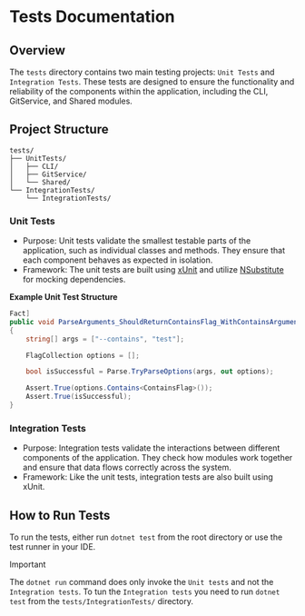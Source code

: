 # Tests Documentation

## Overview
The `tests` directory contains two main testing projects: `Unit Tests` and `Integration Tests`. These tests are designed to ensure the functionality and reliability of the components within the application, including the CLI, GitService, and Shared modules.

## Project Structure
```plaintext
tests/
├── UnitTests/
│   ├── CLI/
│   ├── GitService/
│   └── Shared/
└── IntegrationTests/
    └── IntegrationTests/
```

### Unit Tests
- Purpose: Unit tests validate the smallest testable parts of the application, such as individual classes and methods. They ensure that each component behaves as expected in isolation.
- Framework: The unit tests are built using [xUnit]() and utilize [NSubstitute]() for mocking dependencies.

**Example Unit Test Structure**
```csharp
Fact]
public void ParseArguments_ShouldReturnContainsFlag_WithContainsArgument()
{
    string[] args = ["--contains", "test"];

    FlagCollection options = [];

    bool isSuccessful = Parse.TryParseOptions(args, out options);

    Assert.True(options.Contains<ContainsFlag>());
    Assert.True(isSuccessful);
}
```

### Integration Tests
- Purpose: Integration tests validate the interactions between different components of the application. They check how modules work together and ensure that data flows correctly across the system.
- Framework: Like the unit tests, integration tests are also built using xUnit.

## How to Run Tests
To run the tests, either run `dotnet test` from the root directory or use the test runner in your IDE.
> [!Important]
> The `dotnet run` command does only invoke the `Unit tests` and not the `Integration tests`.
> To tun the `Integration tests` you need to run `dotnet test` from the `tests/IntegrationTests/` directory.